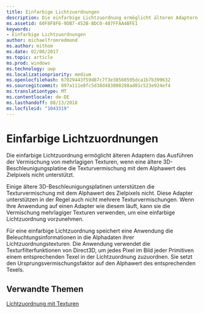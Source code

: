 ```yaml
---
title: Einfarbige Lichtzuordnungen
description: Die einfarbige Lichtzuordnung ermöglicht älteren Adaptern das Ausführen der Vermischung von mehrlagigen Texturen, wenn eine ältere 3D-Beschleunigungsplatine die Texturvermischung mit dem Alphawert des Zielpixels nicht unterstützt.
ms.assetid: 60F8F8F6-9DB7-452B-8DC0-407FFAA4BFE1
keywords:
- Einfarbige Lichtzuordnungen
author: michaelfromredmond
ms.author: mithom
ms.date: 02/08/2017
ms.topic: article
ms.prod: windows
ms.technology: uwp
ms.localizationpriority: medium
ms.openlocfilehash: 67029443f59d87c7f3e38560595dca1b7b399632
ms.sourcegitcommit: 897a111e8fc5d38d483800288ad01c523e924ef4
ms.translationtype: MT
ms.contentlocale: de-DE
ms.lasthandoff: 08/13/2018
ms.locfileid: "1043319"
---
```

# <a name="monochrome-light-maps"></a>Einfarbige Lichtzuordnungen


Die einfarbige Lichtzuordnung ermöglicht älteren Adaptern das Ausführen der Vermischung von mehrlagigen Texturen, wenn eine ältere 3D-Beschleunigungsplatine die Texturvermischung mit dem Alphawert des Zielpixels nicht unterstützt.

Einige ältere 3D-Beschleunigungsplatinen unterstützen die Texturvermischung mit dem Alphawert des Zielpixels nicht. Diese Adapter unterstützen in der Regel auch nicht mehrere Texturvermischungen. Wenn Ihre Anwendung auf einen Adapter wie diesem läuft, kann sie die Vermischung mehrlagiger Texturen verwenden, um eine einfarbige Lichtzuordnung vorzunehmen.

Für eine einfarbige Lichtzuordnung speichert eine Anwendung die Beleuchtungsinformationen in die Alphadaten ihrer Lichtzuordnungstexturen. Die Anwendung verwendet die Texturfilterfunktionen von Direct3D, um jedes Pixel im Bild jeder Primitiven einem entsprechenden Texel in der Lichtzuordnung zuzuordnen. Sie setzt den Ursprungsvermischungsfaktor auf den Alphawert des entsprechenden Texels.

## <a name="span-idrelated-topicsspanrelated-topics"></a><span id="related-topics"></span>Verwandte Themen


[Lichtzuordnung mit Texturen](light-mapping-with-textures.md)

 

 




